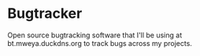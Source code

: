 # Bugtracker
Open source bugtracking software that I'll be using at bt.mweya.duckdns.org to track bugs across my projects.
